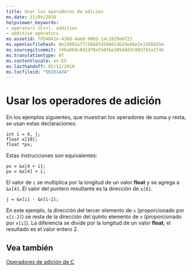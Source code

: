 ```yaml
---
title: Usar los operadores de adición
ms.date: 11/04/2016
helpviewer_keywords:
- operators [C++], addition
- additive operators
ms.assetid: 7d54841e-436d-4ae8-9865-1ac1829e6f22
ms.openlocfilehash: 0e2d802a77c56b8f458b614b29e86e2e1d30a55e
ms.sourcegitcommit: f4be868c0d1d78e550fba105d4d3c993743a1f4b
ms.translationtype: HT
ms.contentlocale: es-ES
ms.lasthandoff: 02/12/2019
ms.locfileid: "56151434"
---
```

# <a name="using-the-additive-operators"></a>Usar los operadores de adición

En los ejemplos siguientes, que muestran los operadores de suma y resta, se usan estas declaraciones:

```
int i = 4, j;
float x[10];
float *px;
```

Estas instrucciones son equivalentes:

```
px = &x[4 + i];
px = &x[4] + i;
```

El valor de `i` se multiplica por la longitud de un valor **float** y se agrega a `&x[4]`. El valor del puntero resultante es la dirección de `x[8]`.

```
j = &x[i] - &x[i-2];
```

En este ejemplo, la dirección del tercer elemento de `x` (proporcionado por `x[i-2]`) se resta de la dirección del quinto elemento de `x` (proporcionado por `x[i]`). La diferencia se divide por la longitud de un valor **float**; el resultado es el valor entero 2.

## <a name="see-also"></a>Vea también

[Operadores de adición de C](../c-language/c-additive-operators.md)
